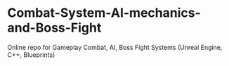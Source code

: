 # Combat-System-AI-mechanics-and-Boss-Fight
Online repo for Gameplay Combat, AI, Boss Fight Systems (Unreal Engine, C++, Blueprints)
